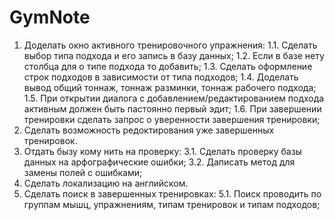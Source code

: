 ﻿GymNote
=======
1. Доделать окно активного тренировочного упражнения:
  1.1. Сделать выбор типа подхода и его запись в базу данных;
  1.2. Если в базе нету столбца для о типе подхода то добавить;
  1.3. Сделать оформление строк подходов в зависимости от типа подходов;
  1.4. Доделать вывод общий тоннаж, тоннаж разминки, тоннаж рабочего подхода;
  1.5. При открытии диалога с добавлением/редактированием подхода активным должен быть пастоянно первый эдит;
  1.6. При завершении тренировки сделать запрос о уверенности завершения тренировки;
2. Сделать возможность редоктирования уже завершенных тренировок.
3. Отдать бызу кому нить на проверку:
  3.1. Сделать проверку базы данных на арфографические ошибки;
  3.2. Даписать метод для замены полей с ошибками;
4. Сделать локализацию на английском.
5. Сделать поиск в завершенных тренировках:
  5.1. Поиск проводить по группам мышц, упражнениям, типам тренировок и типам подходов;